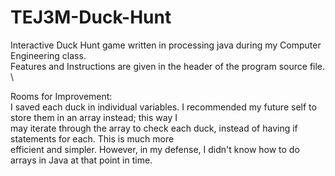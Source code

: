 # TEJ3M-Duck-Hunt
Interactive Duck Hunt game written in processing java during my Computer Engineering class. \
Features and Instructions are given in the header of the program source file. \

Rooms for Improvement: \
I saved each duck in individual variables. I recommended my future self to store them in an array instead; this way I \
may iterate through the array to check each duck, instead of having if statements for each. This is much more \
efficient and simpler. However, in my defense, I didn't know how to do arrays in Java at that point in time.

